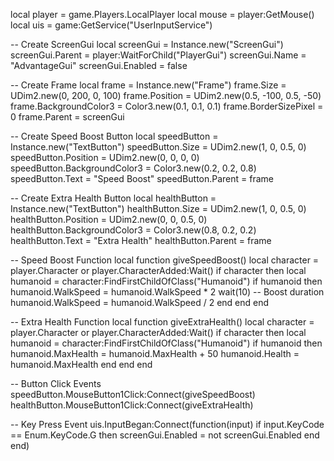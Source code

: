 local player = game.Players.LocalPlayer
local mouse = player:GetMouse()
local uis = game:GetService("UserInputService")

-- Create ScreenGui
local screenGui = Instance.new("ScreenGui")
screenGui.Parent = player:WaitForChild("PlayerGui")
screenGui.Name = "AdvantageGui"
screenGui.Enabled = false

-- Create Frame
local frame = Instance.new("Frame")
frame.Size = UDim2.new(0, 200, 0, 100)
frame.Position = UDim2.new(0.5, -100, 0.5, -50)
frame.BackgroundColor3 = Color3.new(0.1, 0.1, 0.1)
frame.BorderSizePixel = 0
frame.Parent = screenGui

-- Create Speed Boost Button
local speedButton = Instance.new("TextButton")
speedButton.Size = UDim2.new(1, 0, 0.5, 0)
speedButton.Position = UDim2.new(0, 0, 0, 0)
speedButton.BackgroundColor3 = Color3.new(0.2, 0.2, 0.8)
speedButton.Text = "Speed Boost"
speedButton.Parent = frame

-- Create Extra Health Button
local healthButton = Instance.new("TextButton")
healthButton.Size = UDim2.new(1, 0, 0.5, 0)
healthButton.Position = UDim2.new(0, 0, 0.5, 0)
healthButton.BackgroundColor3 = Color3.new(0.8, 0.2, 0.2)
healthButton.Text = "Extra Health"
healthButton.Parent = frame

-- Speed Boost Function
local function giveSpeedBoost()
    local character = player.Character or player.CharacterAdded:Wait()
    if character then
        local humanoid = character:FindFirstChildOfClass("Humanoid")
        if humanoid then
            humanoid.WalkSpeed = humanoid.WalkSpeed * 2
            wait(10) -- Boost duration
            humanoid.WalkSpeed = humanoid.WalkSpeed / 2
        end
    end
end

-- Extra Health Function
local function giveExtraHealth()
    local character = player.Character or player.CharacterAdded:Wait()
    if character then
        local humanoid = character:FindFirstChildOfClass("Humanoid")
        if humanoid then
            humanoid.MaxHealth = humanoid.MaxHealth + 50
            humanoid.Health = humanoid.MaxHealth
        end
    end
end

-- Button Click Events
speedButton.MouseButton1Click:Connect(giveSpeedBoost)
healthButton.MouseButton1Click:Connect(giveExtraHealth)

-- Key Press Event
uis.InputBegan:Connect(function(input)
    if input.KeyCode == Enum.KeyCode.G then
        screenGui.Enabled = not screenGui.Enabled
    end
end)
